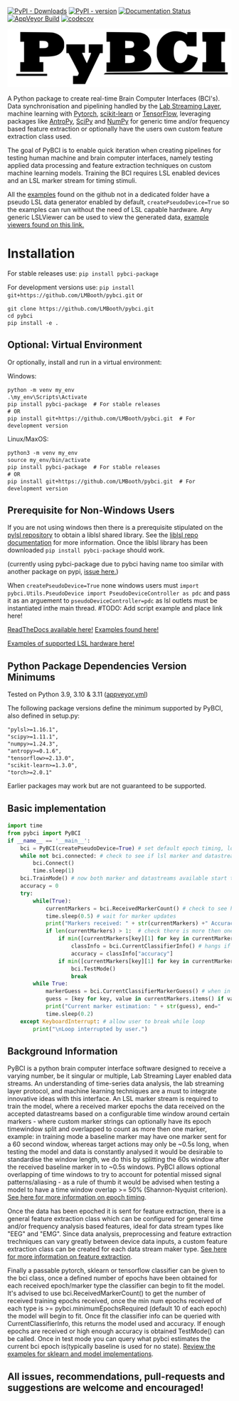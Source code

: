 [![PyPI - Downloads](https://img.shields.io/pypi/dm/pybci-package)](https://pypi.org/project/pybci-package) [![PyPI - version](https://img.shields.io/pypi/v/pybci-package)](https://pypi.org/project/pybci-package)  [![Documentation Status](https://readthedocs.org/projects/pybci/badge/?version=latest)](https://pybci.readthedocs.io/en/latest/?badge=latest) [![AppVeyor Build](https://img.shields.io/appveyor/build/LMBooth/pybci)](https://ci.appveyor.com/project/LMBooth/pybci) [![codecov](https://codecov.io/gh/LMBooth/pybci/graph/badge.svg?token=5Z60JQP197)](https://codecov.io/gh/LMBooth/pybci)

[![pybci](https://raw.githubusercontent.com/LMBooth/pybci/main/docs/source/Images/pyBCITitle.svg)](https://github.com/LMBooth/pybci)

A Python package to create real-time Brain Computer Interfaces (BCI's). Data synchronisation and pipelining handled by the [Lab Streaming Layer](https://github.com/sccn/labstreaminglayer), machine learning with [Pytorch](https://pytorch.org/), [scikit-learn](https://scikit-learn.org/stable/#) or [TensorFlow](https://www.tensorflow.org/install), leveraging packages like [AntroPy](https://github.com/raphaelvallat/antropy), [SciPy](https://scipy.org/) and [NumPy](https://numpy.org/) for generic time and/or frequency based feature extraction or optionally have the users own custom feature extraction class used.

The goal of PyBCI is to enable quick iteration when creating pipelines for testing human machine and brain computer interfaces, namely testing applied data processing and feature extraction techniques on custom machine learning models. Training the BCI requires LSL enabled devices and an LSL marker stream for timing stimuli. 

All the  [examples](https://github.com/LMBooth/pybci/tree/main/pybci/Examples) found on the github not in a dedicated folder have a pseudo LSL data generator enabled by default, `createPseudoDevice=True` so the examples can run without the need of LSL capable hardware. Any generic LSLViewer can be used to view the generated data, [example viewers found on this link.](https://labstreaminglayer.readthedocs.io/info/viewers.html)

# Installation
For stable releases use: ```pip install pybci-package```

For development versions use: ```pip install git+https://github.com/LMBooth/pybci.git``` or 
```
git clone https://github.com/LMBooth/pybci.git
cd pybci
pip install -e .
```
## Optional: Virtual Environment
Or optionally, install and run in a virtual environment:

Windows:
```
python -m venv my_env
.\my_env\Scripts\Activate
pip install pybci-package  # For stable releases
# OR
pip install git+https://github.com/LMBooth/pybci.git  # For development version
```
Linux/MaxOS:
```
python3 -m venv my_env
source my_env/bin/activate
pip install pybci-package  # For stable releases
# OR
pip install git+https://github.com/LMBooth/pybci.git  # For development version
```


## Prerequisite for Non-Windows Users
If you are not using windows then there is a prerequisite stipulated on the [pylsl repository](https://github.com/labstreaminglayer/pylsl) to obtain a liblsl shared library. See the [liblsl repo documentation](https://github.com/sccn/liblsl) for more information. 
Once the liblsl library has been downloaded ```pip install pybci-package``` should work.

(currently using pybci-package due to pybci having name too similar with another package on pypi, [issue here.](https://github.com/pypi/support/issues/2840))

When ```createPseudoDevice=True```  none windows users must ```import pybci.Utils.PseudoDevice import PseudoDeviceController as pdc``` and pass it as an arguement to ```pseudoDeviceController=pdc``` as lsl outlets must be instantiated inthe main thread. #TODO: Add script example and place link here!

[ReadTheDocs available here!](https://pybci.readthedocs.io/en/latest/)      [Examples found here!](https://github.com/LMBooth/pybci/tree/main/pybci/Examples)

[Examples of supported LSL hardware here!](https://labstreaminglayer.readthedocs.io/info/supported_devices.html)

## Python Package Dependencies Version Minimums
Tested on Python 3.9, 3.10 & 3.11 ([appveyor.yml](https://github.com/LMBooth/pybci/blob/main/appveyor.yml))

The following package versions define the minimum supported by PyBCI, also defined in setup.py:

    "pylsl>=1.16.1",
    "scipy>=1.11.1",
    "numpy>=1.24.3",
    "antropy>=0.1.6",
    "tensorflow>=2.13.0",
    "scikit-learn>=1.3.0",
    "torch>=2.0.1"
    
Earlier packages may work but are not guaranteed to be supported.

## Basic implementation
```python
import time
from pybci import PyBCI
if __name__ == '__main__':
    bci = PyBCI(createPseudoDevice=True) # set default epoch timing, looks for first available lsl marker stream and all data streams
    while not bci.connected: # check to see if lsl marker and datastream are available
        bci.Connect()
        time.sleep(1)
    bci.TrainMode() # now both marker and datastreams available start training on received epochs
    accuracy = 0
    try:
        while(True):
            currentMarkers = bci.ReceivedMarkerCount() # check to see how many received epochs, if markers sent to close together will be ignored till done processing
            time.sleep(0.5) # wait for marker updates
            print("Markers received: " + str(currentMarkers) +" Accuracy: " + str(round(accuracy,2)), end="         \r")
            if len(currentMarkers) > 1:  # check there is more then one marker type received
                if min([currentMarkers[key][1] for key in currentMarkers]) > bci.minimumEpochsRequired:
                    classInfo = bci.CurrentClassifierInfo() # hangs if called too early
                    accuracy = classInfo["accuracy"]
                if min([currentMarkers[key][1] for key in currentMarkers]) > bci.minimumEpochsRequired+10:  
                    bci.TestMode()
                    break
        while True:
            markerGuess = bci.CurrentClassifierMarkerGuess() # when in test mode only y_pred returned
            guess = [key for key, value in currentMarkers.items() if value[0] == markerGuess]
            print("Current marker estimation: " + str(guess), end="           \r")
            time.sleep(0.2)
    except KeyboardInterrupt: # allow user to break while loop
        print("\nLoop interrupted by user.")
```

## Background Information
PyBCI is a python brain computer interface software designed to receive a varying number, be it singular or multiple, Lab Streaming Layer enabled data streams. An understanding of time-series data analysis, the lab streaming layer protocol, and machine learning techniques are a must to integrate innovative ideas with this interface. An LSL marker stream is required to train the model, where a received marker epochs the data received on the accepted datastreams based on a configurable time window around certain markers - where custom marker strings can optionally have its epoch timewindow split and overlapped to count as more then one marker, example: in training mode a baseline marker may have one marker sent for a 60 second window, whereas target actions may only be ~0.5s long,  when testing the model and data is constantly analysed it would be desirable to standardise the window length, we do this by splitting the 60s window after the received baseline marker in to ~0.5s windows. PyBCI allows optional overlapping of time windows to try to account for potential missed signal patterns/aliasing - as a rule of thumb it would be advised when testing a model to have a time window overlap >= 50% (Shannon-Nyquist criterion). [See here for more information on epoch timing](https://pybci.readthedocs.io/en/latest/BackgroundInformation/Epoch_Timing.html).

Once the data has been epoched it is sent for feature extraction, there is a general feature extraction class which can be configured for general time and/or frequency analysis based features, ideal for data stream types like "EEG" and "EMG". Since data analysis, preprocessing and feature extraction trechniques can vary greatly between device data inputs, a custom feature extraction class can be created for each data stream maker type. [See here for more information on feature extraction](https://pybci.readthedocs.io/en/latest/BackgroundInformation/Feature_Selection.html).

Finally a passable pytorch, sklearn or tensorflow classifier can be given to the bci class, once a defined number of epochs have been obtained for each received epoch/marker type the classifier can begin to fit the model. It's advised to use bci.ReceivedMarkerCount() to get the number of received training epochs received, once the min num epochs received of each type is >= pybci.minimumEpochsRequired (default 10 of each epoch) the model will begin to fit. Once fit the classifier info can be queried with CurrentClassifierInfo, this returns the model used and accuracy. If enough epochs are received or high enough accuracy is obtained TestMode() can be called. Once in test mode you can query what pybci estimates the current bci epoch is(typically baseline is used for no state). [Review the examples for sklearn and model implementations](https://pybci.readthedocs.io/en/latest/BackgroundInformation/Examples.html).

## All issues, recommendations, pull-requests and suggestions are welcome and encouraged!
